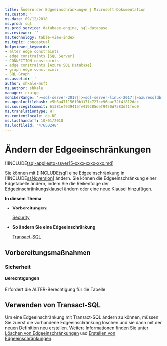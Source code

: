 ```yaml
---
title: Ändern der Edgeeinschränkungen | Microsoft-Dokumentation
ms.custom: ''
ms.date: 09/12/2018
ms.prod: sql
ms.prod_service: database-engine, sql-database
ms.reviewer: ''
ms.technology: table-view-index
ms.topic: conceptual
helpviewer_keywords:
- alter edge constraints
- edge constraints [SQL Server]
- CONNECTION constraints
- edge constraints [Azure SQL Database]
- graph edge constraints
- SQL Graph
ms.assetid: ''
author: shkale-msft
ms.author: shkale
manager: craigg
monikerRange: '>=sql-server-2017||>=sql-server-linux-2017||=azuresqldb-mi-current'
ms.openlocfilehash: e5b6a471156f0b1371c727ce96aac72f4f812dac
ms.sourcegitcommit: 61381ef939415fe019285def9450d7583df1fed0
ms.translationtype: HT
ms.contentlocale: de-DE
ms.lasthandoff: 10/01/2018
ms.locfileid: "47650248"
---
```

# <a name="modify-edge-constraints"></a>Ändern der Edgeeinschränkungen
[!INCLUDE[tsql-appliesto-ssver15-xxxx-xxxx-xxx.md](../../includes/tsql-appliesto-ssver15-xxxx-xxxx-xxx.md)]

  Sie können mit [!INCLUDE[tsql](../../includes/tsql-md.md)] eine Edgeeinschränkung in [!INCLUDE[ssNoversion](../../includes/ssnoversion-md.md)] ändern. Sie können die Edgeeinschränkung einer Edgetabelle ändern, indem Sie die Reihenfolge der Edgeeinschränkungsklausel ändern oder eine neue Klausel hinzufügen.  
  
 **In diesem Thema**  
  
-   **Vorbereitungen:**  
  
     [Security](#Security)  
  
-   **So ändern Sie eine Edgeeinschränkung**  
  
     [Transact-SQL](#TsqlProcedure)  
  
##  <a name="BeforeYouBegin"></a> Vorbereitungsmaßnahmen  
  
###  <a name="Security"></a> Sicherheit  
  
####  <a name="Permissions"></a> Berechtigungen  
 Erfordert die ALTER-Berechtigung für die Tabelle.  
  
##  <a name="TsqlProcedure"></a> Verwenden von Transact-SQL
 Um eine Edgeeinschränkung mit Transact-SQL ändern zu können, müssen Sie zuerst die vorhandene Edgeeinschränkung löschen und sie dann mit der neuen Definition neu erstellen. Weitere Informationen finden Sie unter [Löschen von Edgeeinschränkungen](../../relational-databases/tables/delete-edge-constraint.md) und [Erstellen von Edgeeinschränkungen](../../relational-databases/tables/create-edge-constraints.md).    
 
